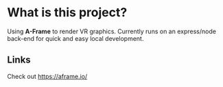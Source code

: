 # What is this project?

Using **A-Frame** to render VR graphics. Currently runs on an express/node back-end for quick and easy local development.

## Links
Check out https://aframe.io/